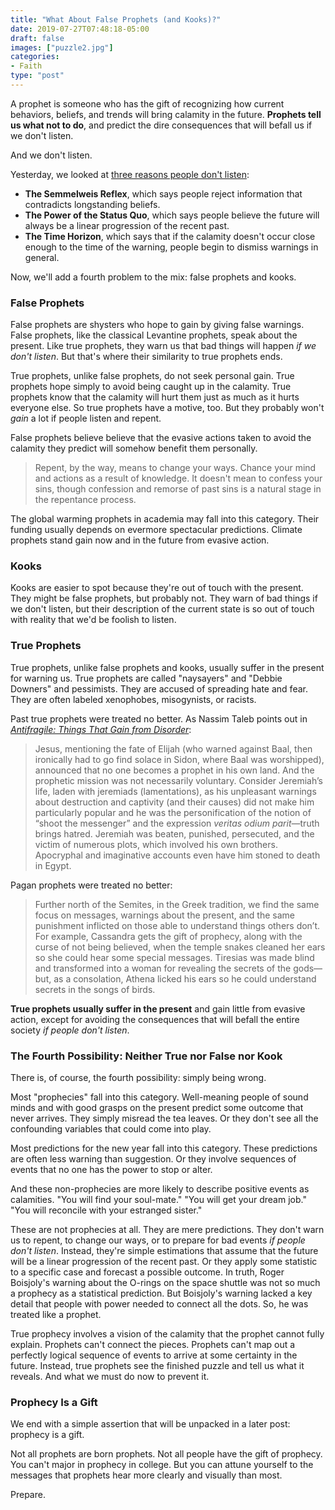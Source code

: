 ```yaml
---
title: "What About False Prophets (and Kooks)?"
date: 2019-07-27T07:48:18-05:00
draft: false
images: ["puzzle2.jpg"]
categories:
- Faith
type: "post"
---
```


A prophet is someone who has the gift of recognizing how current behaviors, beliefs, and trends will bring calamity in the future. **Prophets tell us what not to do**, and predict the dire consequences that will befall us if we don't listen. 

And we don't listen. 

Yesterday, we looked at [three reasons people don't listen](https://www.hennessysview.com/posts/2019/why-we-dont-believe-prophets/):

* **The Semmelweis Reflex**, which says people reject information that contradicts longstanding beliefs.
* **The Power of the Status Quo**, which says people believe the future will always be a linear progression of the recent past.
* **The Time Horizon**, which says that if the calamity doesn't occur close enough to the time of the warning, people begin to dismiss warnings in general.

Now, we'll add a fourth problem to the mix: false prophets and kooks. 

### False Prophets

False prophets are shysters who hope to gain by giving false warnings. False prophets, like the classical Levantine prophets, speak about the present. Like true prophets, they warn us that bad things will happen _if we don't listen_. But that's where their similarity to true prophets ends.

True prophets, unlike false prophets, do not seek personal gain. True prophets hope simply to avoid being caught up in the calamity. True prophets know that the calamity will hurt them just as much as it hurts everyone else. So true prophets have a motive, too. But they probably won't _gain_ a lot if people listen and repent. 

False prophets believe believe that the evasive actions taken to avoid the calamity they predict will somehow benefit them personally. 

> Repent, by the way, means to change your ways. Chance your mind and actions as a result of knowledge. It doesn't mean to confess your sins, though confession and remorse of past sins is a natural stage in the repentance process.

The global warming prophets in academia may fall into this category. Their funding usually depends on evermore spectacular predictions. Climate prophets stand gain now and in the future from evasive action. 

### Kooks

Kooks are easier to spot because they're out of touch with the present. They might be false prophets, but probably not. They warn of bad things if we don't listen, but their description of the current state is so out of touch with reality that we'd be foolish to listen. 

### True Prophets

True prophets, unlike false prophets and kooks, usually suffer in the present for warning us. True prophets are called "naysayers" and "Debbie Downers" and pessimists. They are accused of spreading hate and fear. They are often labeled xenophobes, misogynists, or racists. 

Past true prophets were treated no better. As Nassim Taleb points out in [_Antifragile: Things That Gain from Disorder_](https://read.amazon.com/kp/embed?asin=B0083DJWGO&preview=newtab&linkCode=kpe&ref_=cm_sw_r_kb_dp_2HepDbM6H15N8):

> Jesus, mentioning the fate of Elijah (who warned against Baal, then ironically had to go find solace in Sidon, where Baal was worshipped), announced that no one becomes a prophet in his own land. And the prophetic mission was not necessarily voluntary. Consider Jeremiah’s life, laden with jeremiads (lamentations), as his unpleasant warnings about destruction and captivity (and their causes) did not make him particularly popular and he was the personification of the notion of “shoot the messenger” and the expression _veritas odium parit_—truth brings hatred. Jeremiah was beaten, punished, persecuted, and the victim of numerous plots, which involved his own brothers. Apocryphal and imaginative accounts even have him stoned to death in Egypt.

Pagan prophets were treated no better:

> Further north of the Semites, in the Greek tradition, we find the same focus on messages, warnings about the present, and the same punishment inflicted on those able to understand things others don’t. For example, Cassandra gets the gift of prophecy, along with the curse of not being believed, when the temple snakes cleaned her ears so she could hear some special messages. Tiresias was made blind and transformed into a woman for revealing the secrets of the gods—but, as a consolation, Athena licked his ears so he could understand secrets in the songs of birds.

**True prophets usually suffer in the present** and gain little from evasive action, except for avoiding the consequences that will befall the entire society *if people don't listen*.

### The Fourth Possibility: Neither True nor False nor Kook

There is, of course, the fourth possibility: simply being wrong. 

Most "prophecies" fall into this category. Well-meaning people of sound minds and with good grasps on the present predict some outcome that never arrives. They simply misread the tea leaves. Or they don't see all the confounding variables that could come into play. 

Most predictions for the new year fall into this category. These predictions are often less warning than suggestion. Or they involve sequences of events that no one has the power to stop or alter. 

And these non-prophecies are more likely to describe positive events as calamities. "You will find your soul-mate." "You will get your dream job." "You will reconcile with your estranged sister." 

These are not prophecies at all. They are mere predictions. They don't warn us to repent, to change our ways, or to prepare for bad events _if people don't listen_. Instead, they're simple estimations that assume that the future will be a linear progression of the recent past. Or they apply some statistic to a specific case and forecast a possible outcome. In truth, Roger  Boisjoly's warning about the O-rings on the space shuttle was not so much a prophecy as a statistical prediction. But Boisjoly's warning lacked a key detail that people with power needed to connect all the dots. So, he was treated like a prophet.

True prophecy involves a vision of the calamity that the prophet cannot fully explain. Prophets can't connect the pieces. Prophets can't map out a perfectly logical sequence of events to arrive at some certainty in the future. Instead, true prophets see the finished puzzle and tell us what it reveals. And what we must do now to prevent it. 

### Prophecy Is a Gift

We end with a simple assertion that will be unpacked in a later post: prophecy is a gift. 

Not all prophets are born prophets. Not all people have the gift of prophecy. You can't major in prophecy in college. But you can attune yourself to the messages that prophets hear more clearly and visually than most.

Prepare. 